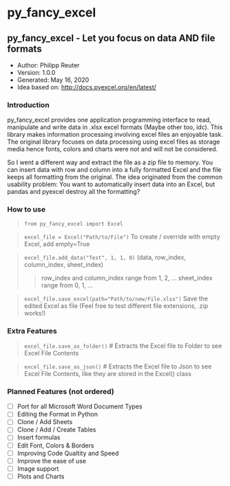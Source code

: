 # py_fancy_excel

## py_fancy_excel	- Let you focus on data AND file formats

- Author:		      Philipp Reuter
- Version:      	1.0.0
- Generated:    	May 16, 2020
- Idea based on:	http://docs.pyexcel.org/en/latest/


### Introduction
py_fancy_excel provides one application programming interface to read, manipulate and write data in .xlsx excel formats (Maybe other too, idc). 
This library makes information processing involving excel files an enjoyable task.
The original library focuses on data processing using excel files as storage media hence fonts, colors and charts were not and will not be considered.

So I went a different way and extract the file as a zip file to memory.
You can insert data with row and column into a fully formatted Excel and the file keeps all formatting from the original.
The idea originated from the common usability problem:
You want to automatically insert data into an Excel, but pandas and pyexcel destroy all the formatting?


### How to use
> `from py_fancy_excel import Excel`

> `excel_file = Excel("Path/to/File")` To create / override with empty Excel, add empty=True

> `excel_file.add_data("Test", 1, 1, 0)` (data, row_index, column_index, sheet_index)
>   > row_index and column_index range from 1, 2, ...
>   > sheet_index range from 0, 1, ...

> `excel_file.save_excel(path="Path/to/new/File.xlsx")` Save the edited Excel as file (Feel free to test different file extensions, .zip works!)

### Extra Features
> `excel_file.save_as_folder()` # Extracts the Excel file to Folder to see Excel File Contents

> `excel_file.save_as_json()` # Extracts the Excel file to Json to see Excel File Contents, like they are stored in the Excel() class


### Planned Features (not ordered)
- [ ] Port for all Microsoft Word Document Types
- [ ] Editing the Format in Python
- [ ] Clone / Add Sheets
- [ ] Clone / Add / Create Tables
- [ ] Insert formulas
- [ ] Edit Font, Colors & Borders
- [ ] Improving Code Qualtity and Speed
- [ ] Improve the ease of use
- [ ] Image support
- [ ] Plots and Charts
